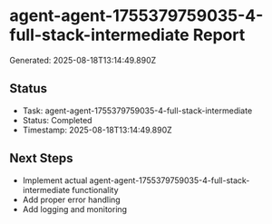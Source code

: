 # agent-agent-1755379759035-4-full-stack-intermediate Report

Generated: 2025-08-18T13:14:49.890Z

## Status
- Task: agent-agent-1755379759035-4-full-stack-intermediate
- Status: Completed
- Timestamp: 2025-08-18T13:14:49.890Z

## Next Steps
- Implement actual agent-agent-1755379759035-4-full-stack-intermediate functionality
- Add proper error handling
- Add logging and monitoring
